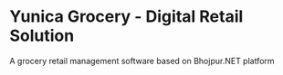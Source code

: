 # Yunica Grocery - Digital Retail Solution

A grocery retail management software based on Bhojpur.NET platform
